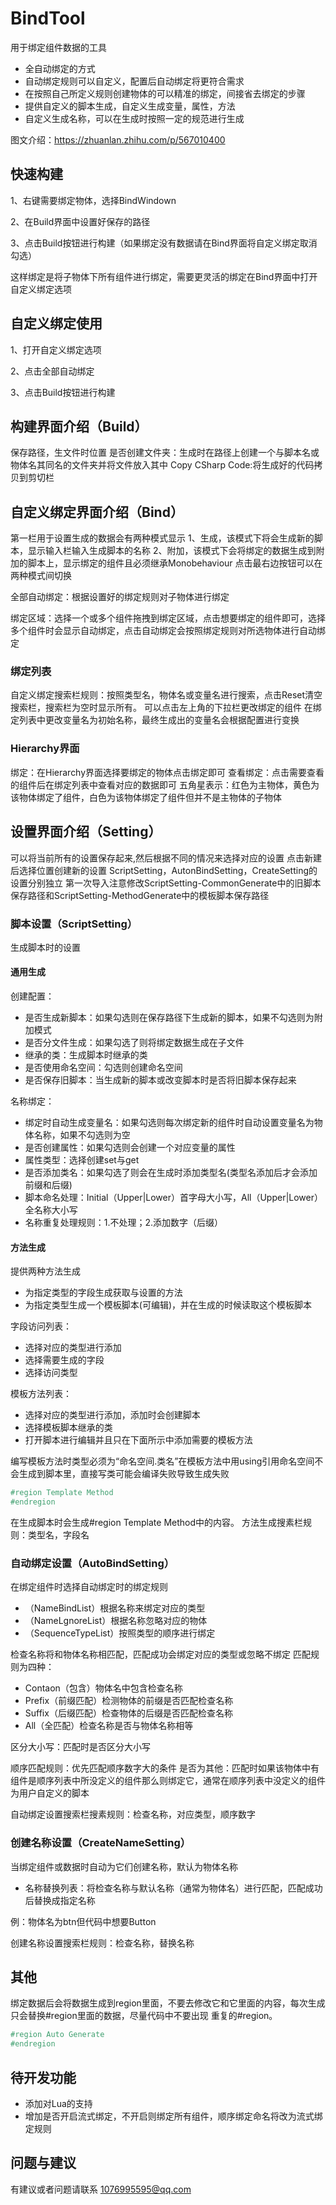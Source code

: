 # BindTool

用于绑定组件数据的工具

* 全自动绑定的方式
* 自动绑定规则可以自定义，配置后自动绑定将更符合需求
* 在按照自己所定义规则创建物体的可以精准的绑定，间接省去绑定的步骤
* 提供自定义的脚本生成，自定义生成变量，属性，方法
* 自定义生成名称，可以在生成时按照一定的规范进行生成

图文介绍：https://zhuanlan.zhihu.com/p/567010400

## 快速构建

1、右键需要绑定物体，选择BindWindown

2、在Build界面中设置好保存的路径

3、点击Build按钮进行构建（如果绑定没有数据请在Bind界面将自定义绑定取消勾选）

这样绑定是将子物体下所有组件进行绑定，需要更灵活的绑定在Bind界面中打开自定义绑定选项

## 自定义绑定使用

1、打开自定义绑定选项

2、点击全部自动绑定

3、点击Build按钮进行构建

## 构建界面介绍（Build）

保存路径，生文件时位置
是否创建文件夹：生成时在路径上创建一个与脚本名或物体名其同名的文件夹并将文件放入其中
Copy CSharp Code:将生成好的代码拷贝到剪切栏

## 自定义绑定界面介绍（Bind）

第一栏用于设置生成的数据会有两种模式显示
1、生成，该模式下将会生成新的脚本，显示输入栏输入生成脚本的名称
2、附加，该模式下会将绑定的数据生成到附加的脚本上，显示绑定的组件且必须继承Monobehaviour
点击最右边按钮可以在两种模式间切换

全部自动绑定：根据设置好的绑定规则对子物体进行绑定

绑定区域：选择一个或多个组件拖拽到绑定区域，点击想要绑定的组件即可，选择多个组件时会显示自动绑定，点击自动绑定会按照绑定规则对所选物体进行自动绑定

### 绑定列表

自定义绑定搜索栏规则：按照类型名，物体名或变量名进行搜索，点击Reset清空搜索栏，搜索栏为空时显示所有。
可以点击左上角的下拉栏更改绑定的组件
在绑定列表中更改变量名为初始名称，最终生成出的变量名会根据配置进行变换

### Hierarchy界面

绑定：在Hierarchy界面选择要绑定的物体点击绑定即可
查看绑定：点击需要查看的组件后在绑定列表中查看对应的数据即可
五角星表示：红色为主物体，黄色为该物体绑定了组件，白色为该物体绑定了组件但并不是主物体的子物体

## 设置界面介绍（Setting）

可以将当前所有的设置保存起来,然后根据不同的情况来选择对应的设置
点击新建后选择位置创建新的设置
ScriptSetting，AutonBindSetting，CreateSetting的设置分别独立
第一次导入注意修改ScriptSetting-CommonGenerate中的旧脚本保存路径和ScriptSetting-MethodGenerate中的模板脚本保存路径

### 脚本设置（ScriptSetting）
生成脚本时的设置
#### 通用生成

创建配置：

* 是否生成新脚本：如果勾选则在保存路径下生成新的脚本，如果不勾选则为附加模式
* 是否分文件生成：如果勾选了则将绑定数据生成在子文件
* 继承的类：生成脚本时继承的类
* 是否使用命名空间：勾选则创建命名空间
* 是否保存旧脚本：当生成新的脚本或改变脚本时是否将旧脚本保存起来

名称绑定：

* 绑定时自动生成变量名：如果勾选则每次绑定新的组件时自动设置变量名为物体名称，如果不勾选则为空
* 是否创建属性：如果勾选则会创建一个对应变量的属性
* 属性类型：选择创建set与get
* 是否添加类名：如果勾选了则会在生成时添加类型名(类型名添加后才会添加前缀和后缀)
* 脚本命名处理：Initial（Upper|Lower）首字母大小写，All（Upper|Lower）全名称大小写
* 名称重复处理规则：1.不处理；2.添加数字（后缀）

#### 方法生成

提供两种方法生成

* 为指定类型的字段生成获取与设置的方法
* 为指定类型生成一个模板脚本(可编辑)，并在生成的时候读取这个模板脚本

字段访问列表：

* 选择对应的类型进行添加
* 选择需要生成的字段
* 选择访问类型

模板方法列表：

* 选择对应的类型进行添加，添加时会创建脚本
* 选择模板脚本继承的类
* 打开脚本进行编辑并且只在下面所示中添加需要的模板方法

编写模板方法时类型必须为“命名空间.类名”在模板方法中用using引用命名空间不会生成到脚本里，直接写类可能会编译失败导致生成失败

```csharp
#region Template Method
#endregion
```

在生成脚本时会生成#region Template Method中的内容。
方法生成搜素栏规则：类型名，字段名

### 自动绑定设置（AutoBindSetting）

在绑定组件时选择自动绑定时的绑定规则

* （NameBindList）根据名称来绑定对应的类型
* （NameLgnoreList）根据名称忽略对应的物体
* （SequenceTypeList）按照类型的顺序进行绑定

检查名称将和物体名称相匹配，匹配成功会绑定对应的类型或忽略不绑定
匹配规则为四种：
* Contaon（包含）物体名中包含检查名称
* Prefix（前缀匹配）检测物体的前缀是否匹配检查名称
* Suffix（后缀匹配）检查物体的后缀是否匹配检查名称
* All（全匹配）检查名称是否与物体名称相等

区分大小写：匹配时是否区分大小写

顺序匹配规则：优先匹配顺序数字大的条件
是否为其他：匹配时如果该物体中有组件是顺序列表中所没定义的组件那么则绑定它，通常在顺序列表中没定义的组件为用户自定义的脚本

自动绑定设置搜索栏搜素规则：检查名称，对应类型，顺序数字

### 创建名称设置（CreateNameSetting）

当绑定组件或数据时自动为它们创建名称，默认为物体名称

* 名称替换列表：将检查名称与默认名称（通常为物体名）进行匹配，匹配成功后替换成指定名称

例：物体名为btn但代码中想要Button

创建名称设置搜索栏规则：检查名称，替换名称

## 其他

绑定数据后会将数据生成到region里面，不要去修改它和它里面的内容，每次生成只会替换#region里面的数据，尽量代码中不要出现
重复的#region。

```csharp
#region Auto Generate
#endregion
```

## 待开发功能

* 添加对Lua的支持
* 增加是否开启流式绑定，不开启则绑定所有组件，顺序绑定命名将改为流式绑定规则

## 问题与建议

有建议或者问题请联系
1076995595@qq.com
